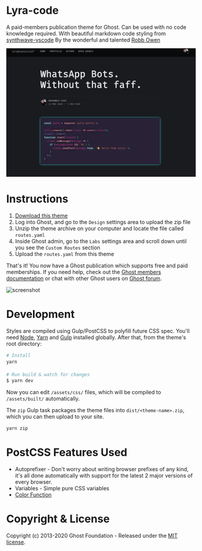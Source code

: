 # Lyra-code

A paid-members publication theme for Ghost. Can be used with no code knowledge required. With beautiful markdown code styling from [synthwave-vscode](https://github.com/robb0wen/synthwave-vscode) By the wonderful and talented [Robb Owen](https://twitter.com/robb0wen)

![screenshot](https://raw.githubusercontent.com/smashah/Lyra/master/assets/screenshot-code.png)

# Instructions

1. [Download this theme](https://github.com/TryGhost/Lyra/archive/master.zip)
2. Log into Ghost, and go to the `Design` settings area to upload the zip file
3. Unzip the theme archive on your computer and locate the file called `routes.yaml`
4. Inside Ghost admin, go to the `Labs` settings area and scroll down until you see the `Custom Routes` section
5. Upload the `routes.yaml` from this theme

That's it! You now have a Ghost publication which supports free and paid memberships. If you need help, check out the <a href="https://ghost.org/docs/members/">Ghost members documentation</a> or chat with other Ghost users on <a href="https://forum.ghost.org">Ghost forum</a>.

![screenshot](https://user-images.githubusercontent.com/120485/67228748-1fdd1400-f464-11e9-921f-ecbf5f412ed5.png)


# Development

Styles are compiled using Gulp/PostCSS to polyfill future CSS spec. You'll need [Node](https://nodejs.org/), [Yarn](https://yarnpkg.com/) and [Gulp](https://gulpjs.com) installed globally. After that, from the theme's root directory:

```bash
# Install
yarn

# Run build & watch for changes
$ yarn dev
```

Now you can edit `/assets/css/` files, which will be compiled to `/assets/built/` automatically.

The `zip` Gulp task packages the theme files into `dist/<theme-name>.zip`, which you can then upload to your site.

```bash
yarn zip
```

# PostCSS Features Used

- Autoprefixer - Don't worry about writing browser prefixes of any kind, it's all done automatically with support for the latest 2 major versions of every browser.
- Variables - Simple pure CSS variables
- [Color Function](https://github.com/postcss/postcss-color-function)


# Copyright & License

Copyright (c) 2013-2020 Ghost Foundation - Released under the [MIT license](LICENSE).
